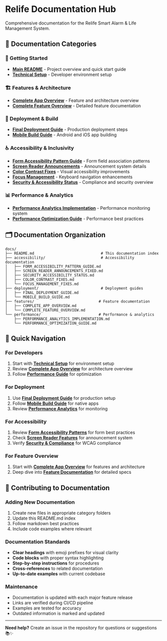 # Relife Documentation Hub

Comprehensive documentation for the Relife Smart Alarm & Life Management System.

## 📖 Documentation Categories

### 🚀 Getting Started
- **[Main README](../README.md)** - Project overview and quick start guide
- **[Technical Setup](../README.md)** - Developer environment setup

### 🏗️ Features & Architecture
- **[Complete App Overview](features/COMPLETE_APP_OVERVIEW.md)** - Feature and architecture overview
- **[Complete Feature Overview](features/COMPLETE_FEATURE_OVERVIEW.md)** - Detailed feature documentation

### 📱 Deployment & Build
- **[Final Deployment Guide](deployment/FINAL_DEPLOYMENT_GUIDE.md)** - Production deployment steps
- **[Mobile Build Guide](deployment/MOBILE_BUILD_GUIDE.md)** - Android and iOS app building

### ♿ Accessibility & Inclusivity  
- **[Form Accessibility Pattern Guide](accessibility/FORM_ACCESSIBILITY_PATTERN_GUIDE.md)** - Form field association patterns
- **[Screen Reader Announcements](accessibility/SCREEN_READER_ANNOUNCEMENTS_FIXED.md)** - Announcement system details
- **[Color Contrast Fixes](accessibility/COLOR_CONTRAST_FIXES.md)** - Visual accessibility improvements
- **[Focus Management](accessibility/FOCUS_MANAGEMENT_FIXES.md)** - Keyboard navigation enhancements
- **[Security & Accessibility Status](accessibility/SECURITY_ACCESSIBILITY_STATUS.md)** - Compliance and security overview

### 📊 Performance & Analytics
- **[Performance Analytics Implementation](performance/PERFORMANCE_ANALYTICS_IMPLEMENTATION.md)** - Performance monitoring system
- **[Performance Optimization Guide](performance/PERFORMANCE_OPTIMIZATION_GUIDE.md)** - Performance best practices

## 🗂️ Documentation Organization

```
docs/
├── README.md                              # This documentation index
├── accessibility/                         # Accessibility documentation
│   ├── FORM_ACCESSIBILITY_PATTERN_GUIDE.md
│   ├── SCREEN_READER_ANNOUNCEMENTS_FIXED.md
│   ├── SECURITY_ACCESSIBILITY_STATUS.md
│   ├── COLOR_CONTRAST_FIXES.md
│   └── FOCUS_MANAGEMENT_FIXES.md
├── deployment/                            # Deployment guides  
│   ├── FINAL_DEPLOYMENT_GUIDE.md
│   └── MOBILE_BUILD_GUIDE.md
├── features/                             # Feature documentation
│   ├── COMPLETE_APP_OVERVIEW.md
│   └── COMPLETE_FEATURE_OVERVIEW.md
└── performance/                          # Performance & analytics
    ├── PERFORMANCE_ANALYTICS_IMPLEMENTATION.md
    └── PERFORMANCE_OPTIMIZATION_GUIDE.md
```

## 🎯 Quick Navigation

### For Developers
1. Start with **[Technical Setup](../README.md)** for environment setup
2. Review **[Complete App Overview](features/COMPLETE_APP_OVERVIEW.md)** for architecture overview  
3. Follow **[Performance Guide](performance/PERFORMANCE_OPTIMIZATION_GUIDE.md)** for optimization

### For Deployment
1. Use **[Final Deployment Guide](deployment/FINAL_DEPLOYMENT_GUIDE.md)** for production setup
2. Follow **[Mobile Build Guide](deployment/MOBILE_BUILD_GUIDE.md)** for native apps
3. Review **[Performance Analytics](performance/PERFORMANCE_ANALYTICS_IMPLEMENTATION.md)** for monitoring

### For Accessibility
1. Review **[Form Accessibility Patterns](accessibility/FORM_ACCESSIBILITY_PATTERN_GUIDE.md)** for form best practices
2. Check **[Screen Reader Features](accessibility/SCREEN_READER_ANNOUNCEMENTS_FIXED.md)** for announcement system
3. Verify **[Security & Compliance](accessibility/SECURITY_ACCESSIBILITY_STATUS.md)** for WCAG compliance

### For Feature Overview
1. Start with **[Complete App Overview](features/COMPLETE_APP_OVERVIEW.md)** for features and architecture
2. Deep dive into **[Feature Documentation](features/COMPLETE_FEATURE_OVERVIEW.md)** for detailed specs

## 📝 Contributing to Documentation

### Adding New Documentation
1. Create new files in appropriate category folders
2. Update this README.md index
3. Follow markdown best practices
4. Include code examples where relevant

### Documentation Standards
- **Clear headings** with emoji prefixes for visual clarity
- **Code blocks** with proper syntax highlighting
- **Step-by-step instructions** for procedures
- **Cross-references** to related documentation
- **Up-to-date examples** with current codebase

### Maintenance
- Documentation is updated with each major feature release
- Links are verified during CI/CD pipeline
- Examples are tested for accuracy
- Outdated information is marked and updated

---

**Need help?** Create an issue in the repository for questions or suggestions 📚✨